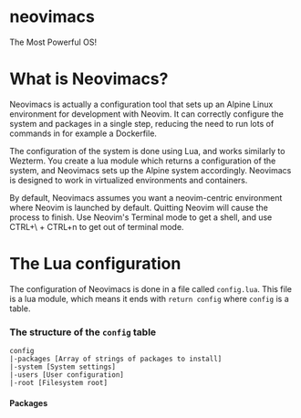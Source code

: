# neovimacs
The Most Powerful OS!

# What is Neovimacs?
Neovimacs is actually a configuration tool that sets up an Alpine Linux environment
for development with Neovim. It can correctly configure the system and packages
in a single step, reducing the need to run lots of commands in for example a Dockerfile.

The configuration of the system is done using Lua, and works similarly to Wezterm.
You create a lua module which returns a configuration of the system, and Neovimacs
sets up the Alpine system accordingly. Neovimacs is designed to work in virtualized
environments and containers.

By default, Neovimacs assumes you want a neovim-centric environment where Neovim
is launched by default. Quitting Neovim will cause the process to finish. Use Neovim's
Terminal mode to get a shell, and use CTRL+\ + CTRL+n to get out of terminal mode.

# The Lua configuration
The configuration of Neovimacs is done in a file called `config.lua`. This file
is a lua module, which means it ends with `return config` where `config` is a table.

### The structure of the `config` table
```
config
|-packages [Array of strings of packages to install]
|-system [System settings]
|-users [User configuration]
|-root [Filesystem root]
```

#### Packages
